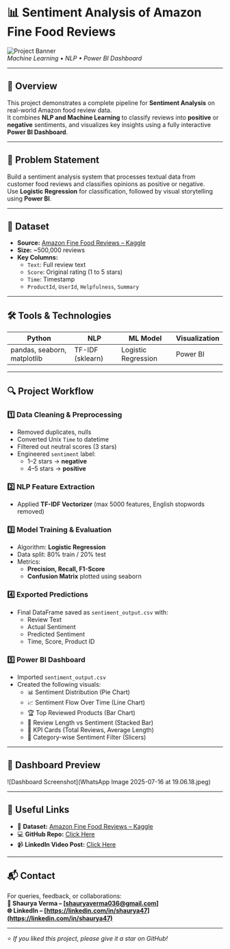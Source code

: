 # 📊 Sentiment Analysis of Amazon Fine Food Reviews

![Project Banner](https://img.shields.io/badge/ML%20Project-Sentiment%20Analysis-blueviolet)  
*Machine Learning • NLP • Power BI Dashboard*

---

## 🚀 Overview

This project demonstrates a complete pipeline for **Sentiment Analysis** on real-world Amazon food review data.  
It combines **NLP and Machine Learning** to classify reviews into **positive** or **negative** sentiments, and visualizes key insights using a fully interactive **Power BI Dashboard**.

---

## 🧠 Problem Statement

Build a sentiment analysis system that processes textual data from customer food reviews and classifies opinions as positive or negative.  
Use **Logistic Regression** for classification, followed by visual storytelling using **Power BI**.

---

## 📁 Dataset

- **Source:** [Amazon Fine Food Reviews – Kaggle](https://www.kaggle.com/datasets/snap/amazon-fine-food-reviews)  
- **Size:** ~500,000 reviews  
- **Key Columns:**
  - `Text`: Full review text  
  - `Score`: Original rating (1 to 5 stars)  
  - `Time`: Timestamp  
  - `ProductId`, `UserId`, `Helpfulness`, `Summary`

---

## 🛠️ Tools & Technologies

| Python | NLP | ML Model | Visualization |
|--------|-----|----------|---------------|
| pandas, seaborn, matplotlib | TF-IDF (sklearn) | Logistic Regression | Power BI |

---

## 🔍 Project Workflow

### 1️⃣ Data Cleaning & Preprocessing
- Removed duplicates, nulls  
- Converted Unix `Time` to datetime  
- Filtered out neutral scores (3 stars)  
- Engineered `sentiment` label:
  - 1–2 stars → **negative**  
  - 4–5 stars → **positive**

### 2️⃣ NLP Feature Extraction
- Applied **TF-IDF Vectorizer** (max 5000 features, English stopwords removed)

### 3️⃣ Model Training & Evaluation
- Algorithm: **Logistic Regression**  
- Data split: 80% train / 20% test  
- Metrics:
  - **Precision, Recall, F1-Score**
  - **Confusion Matrix** plotted using seaborn

### 4️⃣ Exported Predictions
- Final DataFrame saved as `sentiment_output.csv` with:
  - Review Text
  - Actual Sentiment
  - Predicted Sentiment
  - Time, Score, Product ID

### 5️⃣ Power BI Dashboard
- Imported `sentiment_output.csv`  
- Created the following visuals:
  - 📊 Sentiment Distribution (Pie Chart)
  - 📈 Sentiment Flow Over Time (Line Chart)
  - 🏆 Top Reviewed Products (Bar Chart)
  - 📏 Review Length vs Sentiment (Stacked Bar)
  - 🔢 KPI Cards (Total Reviews, Average Length)
  - 📌 Category-wise Sentiment Filter (Slicers)

---

## 📸 Dashboard Preview

![Dashboard Screenshot](WhatsApp Image 2025-07-16 at 19.06.18.jpeg)

---


## 🔗 Useful Links

- 📁 **Dataset:** [Amazon Fine Food Reviews – Kaggle](https://www.kaggle.com/datasets/snap/amazon-fine-food-reviews)  
- 💻 **GitHub Repo:** [Click Here](https://github.com/shauryaverma03/Sentiment-Analysis-Using-Machine-Learning)  
- 📹 **LinkedIn Video Post:** [Click Here](https://www.linkedin.com/feed/update/urn:li:activity:7351348628013129730/)  

---

## 📬 Contact

For queries, feedback, or collaborations:  
**📧 Shaurya Verma – [shauryaverma036@gmail.com]**  
**🌐 LinkedIn – [https://linkedin.com/in/shaurya47](https://linkedin.com/in/shaurya47)**

---

⭐ *If you liked this project, please give it a star on GitHub!*
